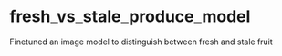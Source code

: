 # fresh_vs_stale_produce_model
Finetuned an image model to distinguish between fresh and stale fruit
